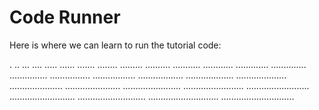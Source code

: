 # Code Runner #

Here is where we can learn to run the tutorial code:

.
..
...
....
.....
......
.......
........
.........
..........
...........
............
.............
..............
...............
................
.................
..................
...................
....................
.....................
......................
.......................
........................
.........................
..........................
...........................
............................
.............................
